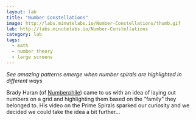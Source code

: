 ```yaml
---
layout: lab
title: "Number Constellations"
image: http://labs.minutelabs.io/Number-Constellations/thumb.gif
lab: http://labs.minutelabs.io/Number-Constellations
category: lab
tags:
  - math
  - number theory
  - large screens
---
```


*See amazing patterns emerge when number spirals are highlighted in different ways*

Brady Haran (of [Numberphile](https://www.youtube.com/user/numberphile)) came to us with an idea of laying out numbers on a grid and highlighting them based on the “family” they belonged to. His video on the Prime Spirals sparked our curiosity and we decided we could take the idea a bit further...
